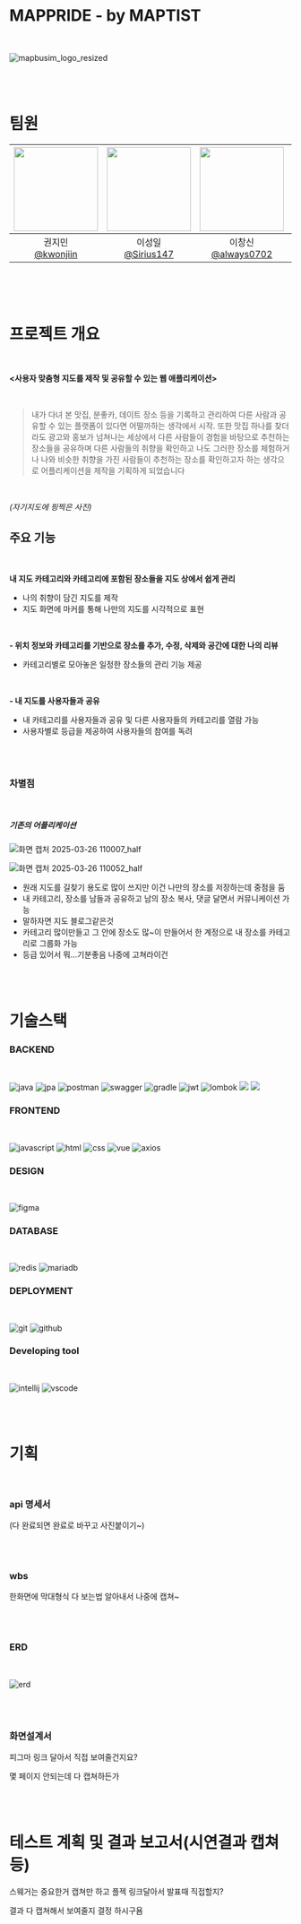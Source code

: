 # MAPPRIDE - by MAPTIST
<br>

![mapbusim_logo_resized](https://github.com/user-attachments/assets/0d400c83-0645-4262-a42f-95163a2db7bb)

<br><br>

# 팀원

|<img src="https://avatars.githubusercontent.com/kwonjiin" width="150" height="150"/>|<img src="https://avatars.githubusercontent.com/Sirius147" width="150" height="150"/>|<img src="https://avatars.githubusercontent.com/always0702" width="150" height="150"/>|<img src="https://avatars.githubusercontent.com/ChaGyoungtae" width="150" height="150"/>|<img src="https://avatars.githubusercontent.com/yujinchoi2030" width="150" height="150"/>|
|:-:|:-:|:-:|:-:|:-:|
|권지민<br/>[@kwonjiin](https://github.com/kwonjiin)|이성일<br/>[@Sirius147](https://github.com/Sirius147)|이창신<br/>[@always0702](https://github.com/always0702)|차경태<br/>[@ChaGyoungtae](https://github.com/ChaGyoungtae)|최유진<br/>[@yujinchoi2030](https://github.com/yujinchoi2030)|

<br><br><br>

# 프로젝트 개요

<br>

**<사용자 맞춤형 지도를 제작 및 공유할 수 있는 웹 애플리케이션>**

<br>

> 내가 다녀 본 맛집, 분좋카, 데이트 장소 등을 기록하고 관리하여 다른 사람과 공유할 수 있는 플랫폼이 있다면 어떨까하는 생각에서 시작.
> 또한 맛집 하나를 찾더라도 광고와 홍보가 넘쳐나는 세상에서 다른 사람들이 경험을 바탕으로 추천하는 장소들을 공유하며
> 다른 사람들의 취향을 확인하고 나도 그러한 장소를 체험하거나
> 나와 비슷한 취향을 가진 사람들이 추천하는 장소를 확인하고자 하는 생각으로 어플리케이션을 제작을 기획하게 되었습니다

<br>

_(자기지도에 핑찍은 사진)_
<br>

## 주요 기능

<br>

**내 지도 카테고리와 카테고리에 포함된 장소들을 지도 상에서 쉽게 관리**

* 나의 취향이 담긴 지도를 제작
* 지도 화면에 마커를 통해 나만의 지도를 시각적으로 표현

<br>

**- 위치 정보와 카테고리를 기반으로 장소를 추가, 수정, 삭제와 공간에 대한 나의 리뷰**

* 카테고리별로 모아놓은 일정한 장소들의 관리 기능 제공

<br>

**- 내 지도를 사용자들과 공유**

* 내 카테고리를 사용자들과 공유 및 다른 사용자들의 카테고리를 열람 가능
* 사용자별로 등급을 제공하여 사용자들의 참여를 독려

<br>


<br>

### 차별점

<br>

##### 기존의 어플리케이션

![화면 캡처 2025-03-26 110007_half](https://github.com/user-attachments/assets/6a6e4495-72d5-4f15-8089-e640ad825d16)

![화면 캡처 2025-03-26 110052_half](https://github.com/user-attachments/assets/c6cf05a3-c4d6-4511-afe3-7fc6cc353d20)


- 원래 지도를 길찾기 용도로 많이 쓰지만 이건 나만의 장소를 저장하는데 중점을 둠
- 내 카테고리, 장소를 남들과 공유하고 남의 장소 복사, 댓글 달면서 커뮤니케이션 가능
- 말하자면 지도 블로그같은것
- 카테고리 많이만들고 그 안에 장소도 많~이 만들어서 한 계정으로 내 장소를 카테고리로 그룹화 가능
- 등급 있어서 뭐...기분좋음 나중에 고쳐라이건

<br><br>



# 기술스택


### BACKEND

<br>

![java](https://github.com/user-attachments/assets/a9cd03e7-07d6-477e-b3dd-32e7a6ae1e08) ![jpa](https://github.com/user-attachments/assets/dd9fdaec-6850-4401-9c67-af2da34ddf5d) ![postman](https://github.com/user-attachments/assets/4bcd5043-6841-4cd1-b864-dec4dc39f918) ![swagger](https://github.com/user-attachments/assets/607806d1-b228-4d6a-8a87-45c60ccecc8d) ![gradle](https://github.com/user-attachments/assets/3e2aecfc-6ca4-4c16-b05a-857ea967c265) ![jwt](https://github.com/user-attachments/assets/3e2aecfc-6ca4-4c16-b05a-857ea967c265) ![lombok](https://github.com/user-attachments/assets/1369e5f7-ef44-40d8-9502-188ccc257b89)
<img src="https://img.shields.io/badge/SpringBoot-10B146?style=for-the-badge&logo=SpringBoot&logoColor=white">
<img src="https://img.shields.io/badge/SpringSecurity-3B66BC?style=for-the-badge&logo=SpringSecurity&logoColor=white">


### FRONTEND

<br>

![javascript](https://github.com/user-attachments/assets/8f53173c-875e-4499-a047-0179e78bb4c9)
![html](https://github.com/user-attachments/assets/9b137699-cac1-4ae0-a9de-3a96df93a570)
![css](https://github.com/user-attachments/assets/8f95dd27-a602-41e1-9693-dd92bd45a1c3)
![vue](https://github.com/user-attachments/assets/89ddc02d-b904-4ab8-a51e-dbcb3511274f)
![axios](https://github.com/user-attachments/assets/e83b6c8a-b20f-4582-8526-51feb9899f46)

### DESIGN

<br>

![figma](https://github.com/user-attachments/assets/49ff7e95-8ab9-4130-ae90-975236ef14f8)

### DATABASE

<br>

![redis](https://github.com/user-attachments/assets/df929d81-ce2f-4853-97fd-cdf7bf45907e) ![mariadb](https://github.com/user-attachments/assets/19a0ad09-804d-4303-80bd-32cafdae0e6f)

### DEPLOYMENT

<br>

![git](https://github.com/user-attachments/assets/d04521ee-046d-41dd-ac18-1b7f40dd38ed) ![github](https://github.com/user-attachments/assets/6e0d5234-61c3-4fda-80b4-c54f7b058b57)
 
 ### Developing tool

<br>

![intellij](https://github.com/user-attachments/assets/25d426ed-e30e-4619-9968-11375adba8b9) ![vscode](https://github.com/user-attachments/assets/c9563ad4-0d59-4647-a204-bbedf1ba9479) 


<br><br>


# 기획 

<br>

### api 명세서

(다 완료되면 완료로 바꾸고 사진붙이기~)

<br><br>

### wbs

한화면에 막대형식 다 보는법 알아내서 나중에 캡쳐~

<br><br>

### ERD
<br>

![erd](https://github.com/user-attachments/assets/b857a80d-a35c-4338-a02c-6b4876890baf)

<br><br>


### 화면설계서 

피그마 링크 달아서 직접 보여줄건지요?

몇 페이지 안되는데 다 캡쳐하든가

<br><br>

# 테스트 계획 및 결과 보고서(시연결과 캡쳐등)


스웨거는 중요한거 캡쳐만 하고 플젝 링크달아서 발표때 직접할지?

결과 다 캡쳐해서 보여줄지 결정 하시구욤

